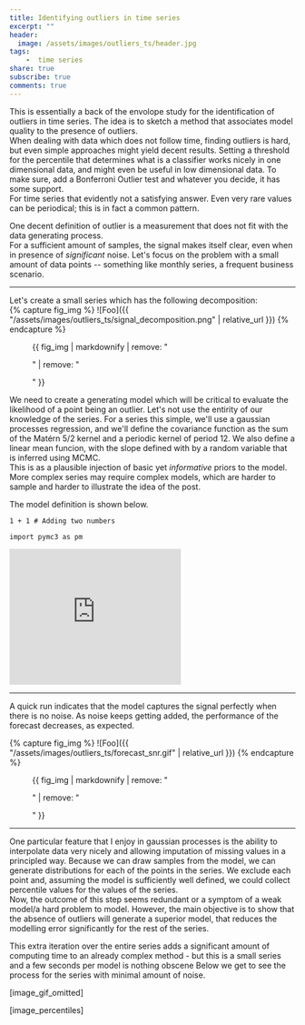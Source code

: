 ```yaml
---
title: Identifying outliers in time series  
excerpt: ""
header:
  image: /assets/images/outliers_ts/header.jpg 
tags:
    -  time series
share: true
subscribe: true
comments: true
--- 
```


This is essentially a back of the envolope study for the identification of outliers in time series. The idea is to sketch a method that associates model quality to the presence of outliers.  
When dealing with data which does not follow time, finding outliers is hard, but even simple approaches might yield decent results. Setting a threshold for the percentile that determines what is a classifier works nicely in one dimensional data, and might even be useful in low dimensional data. To make sure, add a Bonferroni Outlier test and whatever you decide, it has some support.  
For time series that evidently not a satisfying answer. Even very rare values can be periodical; this is in fact a common pattern.  

One decent definition of outlier is a measurement that does not fit with the data generating process.   
For a sufficient amount of samples, the signal makes itself clear, even when in presence of _significant_ noise. Let's focus on the problem with a small amount of data points -- something like monthly series, a frequent business scenario.  

___

Let's create a small series which has the following decomposition:  
{% capture fig_img %}
![Foo]({{ "/assets/images/outliers_ts/signal_decomposition.png" | relative_url }})
{% endcapture %}
<figure>
  {{ fig_img | markdownify | remove: "<p>" | remove: "</p>" }} 
</figure>

We need to create a generating model which will be critical to evaluate the likelihood of a point being an outlier. Let's not use the entirity of our knowledge of the series.
For a series this simple, we'll use a gaussian processes regression, and we'll define the covariance function as the sum of the Matérn 5/2 kernel and a periodic kernel of period 12. We also define a linear mean funcion, with the slope defined with by a random variable that is inferred using MCMC.  
This is as a plausible injection of basic yet _informative_ priors to the model. More complex series may require complex models, which are harder to sample and harder to illustrate the idea of the post.  

The model definition is shown below.

```Python3
1 + 1 # Adding two numbers

import pymc3 as pm

```
<iframe
  src="https://carbon.now.sh/embed?bg=rgba%28187%2C187%2C187%2C1%29&t=solarized+light&wt=sharp&l=auto&ds=true&dsyoff=3px&dsblur=13px&wc=true&wa=true&pv=56px&ph=56px&ln=false&fl=1&fm=Hack&fs=14px&lh=133%25&si=false&es=2x&wm=false&code=import%2520pymc3%2520as%2520pm%250Aimport%2520numpy%2520as%2520np%250A"
  style="width: 302px; height: 239px; border:0; transform: scale(1); overflow:hidden;"
  sandbox="allow-scripts allow-same-origin">
</iframe>

___
 
A quick run indicates that the model captures the signal perfectly when there is no noise. 
As noise keeps getting added, the performance of the forecast decreases, as expected.  

{% capture fig_img %}
![Foo]({{ "/assets/images/outliers_ts/forecast_snr.gif" | relative_url }})
{% endcapture %}
<figure>
  {{ fig_img | markdownify | remove: "<p>" | remove: "</p>" }} 
</figure>

___

One particular feature that I enjoy in gaussian processes is the ability to interpolate data very nicely and allowing imputation of missing values in a principled way. Because we can draw samples from the model, we can generate distributions for each of the points in the series. We exclude each point and, assuming the model is sufficiently well defined, we could collect percentile values for the values of the series.  
Now, the outcome of this step seems redundant or a symptom of a weak model/a hard problem to model. However, the main objective is to show that the absence of outliers will generate a superior model, that reduces the modelling error significantly for the rest of the series.  

This extra iteration over the entire series adds a significant amount of computing time to an already complex method - but this is a small series and a few seconds per model is nothing obscene
Below we get to see the process for the series with minimal amount of noise.

[image_gif_omitted]
 
[image_percentiles]

